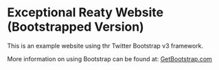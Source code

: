 # Exceptional Reaty Website (Bootstrapped Version)

This is an example website using thr Twitter Bootstrap v3 framework.

More information on using Bootstrap can be found at: [GetBootstrap.com](http://getbootstrap.com)